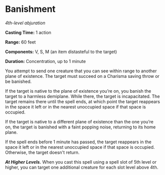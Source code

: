 <title>Banishment</title>

# Banishment

_4th-level abjuration_

**Casting Time:** 1 action

**Range:** 60 feet

**Components:** V, S, M (an item distasteful
to the target)

**Duration:** Concentration, up to 1 minute

You attempt to send one creature that you can
see within range to another plane of
existence. The target must succeed on a
Charisma saving throw or be banished.

If the target is native to the plane of
existence you’re on, you banish the target to
a harmless demiplane. While there, the target
is incapacitated. The target remains there
until the spell ends, at which point the
target reappears in the space it left or in
the nearest unoccupied space if that space is
occupied.

If the target is native to a different plane
of existence than the one you’re on, the
target is banished with a faint popping
noise, returning to its home plane.

If the spell ends before 1 minute has passed,
the target reappears in the space it left or
in the nearest unoccupied space if that space
is occupied. Otherwise, the target doesn't
return.

_**At Higher Levels.**_ When you cast this
spell using a spell slot of 5th level or
higher, you can target one additional
creature for each slot level above 4th.

